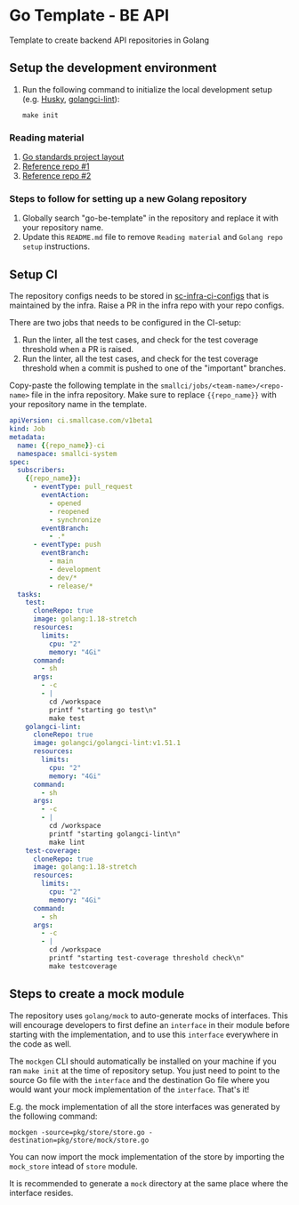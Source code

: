 # Go Template - BE API

Template to create backend API repositories in Golang

## Setup the development environment

1. Run the following command to initialize the local development setup (e.g. [Husky](https://github.com/typicode/husky), [golangci-lint](https://github.com/golangci/golangci-lint)):

   ```shell
   make init
   ```

### Reading material

1. [Go standards project layout](https://github.com/golang-standards/project-layout)
1. [Reference repo #1](https://github.com/smallcase/sc-integrations-orders-api)
1. [Reference repo #2](https://github.com/smallcase/use-be-integrations-sbm-funds)

### Steps to follow for setting up a new Golang repository

1. Globally search "go-be-template" in the repository and replace it with your repository name.
1. Update this `README.md` file to remove `Reading material` and `Golang repo setup` instructions.

## Setup CI

The repository configs needs to be stored in [sc-infra-ci-configs](https://github.com/smallcase/sc-infra-ci-configs) that is maintained by the infra. Raise a PR in the infra repo with your repo configs.

There are two jobs that needs to be configured in the CI-setup:

1. Run the linter, all the test cases, and check for the test coverage threshold when a PR is raised.
1. Run the linter, all the test cases, and check for the test coverage threshold when a commit is pushed to one of the "important" branches.

Copy-paste the following template in the `smallci/jobs/<team-name>/<repo-name>` file in the infra repository. Make sure to replace `{{repo_name}}` with your repository name in the template.

```yaml
apiVersion: ci.smallcase.com/v1beta1
kind: Job
metadata:
  name: {{repo_name}}-ci
  namespace: smallci-system
spec:
  subscribers:
    {{repo_name}}:
      - eventType: pull_request
        eventAction:
          - opened
          - reopened
          - synchronize
        eventBranch:
          - .*
      - eventType: push
        eventBranch:
          - main
          - development
          - dev/*
          - release/*
  tasks:
    test:
      cloneRepo: true
      image: golang:1.18-stretch
      resources:
        limits:
          cpu: "2"
          memory: "4Gi"
      command:
        - sh
      args:
        - -c
        - |
          cd /workspace
          printf "starting go test\n"
          make test
    golangci-lint:
      cloneRepo: true
      image: golangci/golangci-lint:v1.51.1
      resources:
        limits:
          cpu: "2"
          memory: "4Gi"
      command:
        - sh
      args:
        - -c
        - |
          cd /workspace
          printf "starting golangci-lint\n"
          make lint
    test-coverage:
      cloneRepo: true
      image: golang:1.18-stretch
      resources:
        limits:
          cpu: "2"
          memory: "4Gi"
      command:
        - sh
      args:
        - -c
        - |
          cd /workspace
          printf "starting test-coverage threshold check\n"
          make testcoverage
```

## Steps to create a mock module

The repository uses `golang/mock` to auto-generate mocks of interfaces. This will encourage developers to first define an `interface` in their module before starting with the implementation, and to use this `interface` everywhere in the code as well.

The `mockgen` CLI should automatically be installed on your machine if you ran `make init` at the time of repository setup. You just need to point to the source Go file with the `interface` and the destination Go file where you would want your mock implementation of the `interface`. That's it!

E.g. the mock implementation of all the store interfaces was generated by the following command:

```shell
mockgen -source=pkg/store/store.go -destination=pkg/store/mock/store.go
```

You can now import the mock implementation of the store by importing the `mock_store` intead of `store` module.

It is recommended to generate a `mock` directory at the same place where the interface resides.

